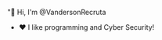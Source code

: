"👋 Hi, I'm @VandersonRecruta
- ❤️ I like programming and Cyber Security!
<!---
VandersonRecruta/VandersonRecruta is a ✨ special ✨ repository because its `README.md` (this file) appears on your GitHub profile.
You can click the Preview link to take a look at your changes.
--->
